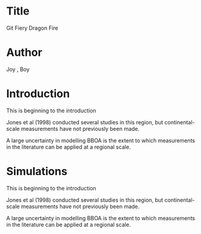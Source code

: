 # Title
Git Fiery Dragon Fire

# Author
Joy , Boy

# Introduction
This is beginning to the introduction

Jones et al (1998) conducted several studies in this region,
but continental-scale measurements have not previously been made.

A large uncertainty in modelling BBOA is the extent to which
measurements in the literature can be applied at a regional scale.


# Simulations
This is beginning to the introduction

Jones et al (1998) conducted several studies in this region,
but continental-scale measurements have not previously been made.

A large uncertainty in modelling BBOA is the extent to which
measurements in the literature can be applied at a regional scale.
